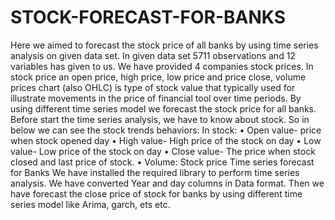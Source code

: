 # STOCK-FORECAST-FOR-BANKS
Here we aimed to forecast the stock price of all banks by using time series analysis on given data set. In given data set 5711 observations and 12 variables has given to us. We have provided 4 companies stock prices. In stock price an open price, high price, low price and price close, volume prices chart (also OHLC) is type of stock value that typically used for illustrate movements in the price of financial tool over time periods. By using different time series model we forecast the stock price for all banks. Before start the time series analysis, we have to know about stock. So in below we can see the stock trends behaviors:
In stock:
•	Open value- price when stock opened day
•	High value- High price of the stock on day
•	Low value- Low price of the stock on day
•	Close value- The price when stock closed and last price of stock.
•	Volume: Stock price 
Time series forecast for Banks
We have installed the required library to perform time series analysis. We have converted Year and day columns in Data format. Then we have forecast the close price of stock for banks by using different time series model like Arima, garch, ets etc. 
